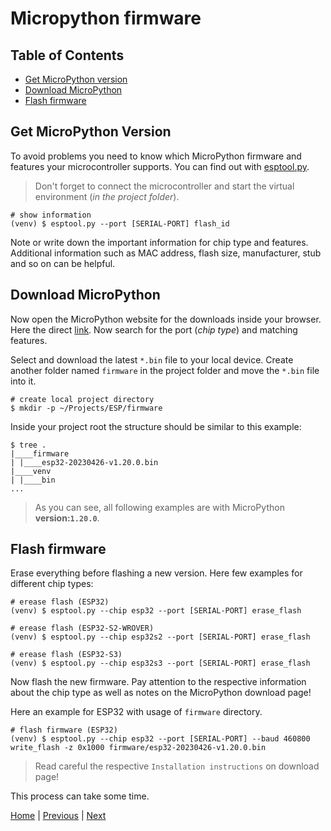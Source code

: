 # Micropython firmware

## Table of Contents

- [Get MicroPython version](#get-micropython-version)
- [Download MicroPython](#download-micropython)
- [Flash firmware](#flash-firmware)

## Get MicroPython Version

To avoid problems you need to know which MicroPython firmware and features your microcontroller supports. You can find out with [esptool.py](https://docs.espressif.com/projects/esptool/en/latest/esp32/index.html).

> Don't forget to connect the microcontroller and start the virtual environment (_in the project folder_).

```shell
# show information
(venv) $ esptool.py --port [SERIAL-PORT] flash_id
```

Note or write down the important information for chip type and features. Additional information such as MAC address, flash size, manufacturer, stub and so on can be helpful.

## Download MicroPython

Now open the MicroPython website for the downloads inside your browser. Here the direct [link](https://micropython.org/download/). Now search for the port (_chip type_) and matching features.

Select and download the latest `*.bin` file to your local device. Create another folder named `firmware` in the project folder and move the `*.bin` file into it.

```shell
# create local project directory
$ mkdir -p ~/Projects/ESP/firmware
```

Inside your project root the structure should be similar to this example:

```shell
$ tree .
|____firmware
| |____esp32-20230426-v1.20.0.bin
|____venv
| |____bin
...
```

> As you can see, all following examples are with MicroPython **version:`1.20.0`**.

## Flash firmware

Erase everything before flashing a new version. Here few examples for different chip types:

```shell
# erease flash (ESP32)
(venv) $ esptool.py --chip esp32 --port [SERIAL-PORT] erase_flash

# erease flash (ESP32-S2-WROVER)
(venv) $ esptool.py --chip esp32s2 --port [SERIAL-PORT] erase_flash

# erease flash (ESP32-S3)
(venv) $ esptool.py --chip esp32s3 --port [SERIAL-PORT] erase_flash
```

Now flash the new firmware. Pay attention to the respective information about the chip type as well as notes on the MicroPython download page!

Here an example for ESP32 with usage of `firmware` directory. 

```shell
# flash firmware (ESP32)
(venv) $ esptool.py --chip esp32 --port [SERIAL-PORT] --baud 460800 write_flash -z 0x1000 firmware/esp32-20230426-v1.20.0.bin
```

> Read careful the respective `Installation instructions` on download page!

This process can take some time.

[Home](https://github.com/Lupin3000/ESP) | [Previous](./001_local_environment.md) | [Next](./003_serial_connection.md)
